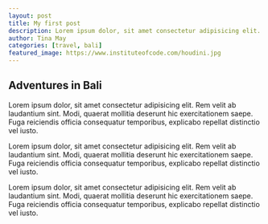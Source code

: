 ```yaml
---
layout: post
title: My first post
description: Lorem ipsum dolor, sit amet consectetur adipisicing elit. Rem velit ab laudantium sint. Modi, quaerat mollitia deserunt hic exercitationem saepe. Fuga reiciendis officia consequatur temporibus, explicabo repellat distinctio vel iusto.
author: Tina May
categories: [travel, bali]
featured_image: https://www.instituteofcode.com/houdini.jpg
---
```


## Adventures in Bali

Lorem ipsum dolor, sit amet consectetur adipisicing elit. Rem velit ab laudantium sint. Modi, quaerat mollitia deserunt hic exercitationem saepe. Fuga reiciendis officia consequatur temporibus, explicabo repellat distinctio vel iusto.

Lorem ipsum dolor, sit amet consectetur adipisicing elit. Rem velit ab laudantium sint. Modi, quaerat mollitia deserunt hic exercitationem saepe. Fuga reiciendis officia consequatur temporibus, explicabo repellat distinctio vel iusto.

Lorem ipsum dolor, sit amet consectetur adipisicing elit. Rem velit ab laudantium sint. Modi, quaerat mollitia deserunt hic exercitationem saepe. Fuga reiciendis officia consequatur temporibus, explicabo repellat distinctio vel iusto.